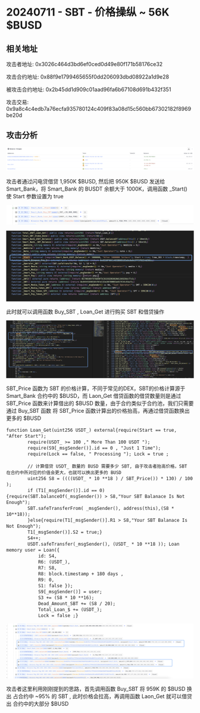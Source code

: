 # 20240711 - SBT - 价格操纵 ~ 56K $BUSD

## 相关地址

攻击者地址: 0x3026c464d3bd6ef0ced0d49e80f171b58176ce32

攻击合约地址: 0x88f9e1799465655f0dd206093dbd08922a1d9e28

被攻击合约地址: 0x2b45dd1d909c01aad96fa6b67108d691b432f351

攻击交易: 0x9a8c4c4edb7a76ecfa935780124c409f83a08d15c560bb67302182f8969be20d

## 攻击分析

![image-20240712151126296](../../img/image-20240712151126296.png)

攻击者通过闪电贷借贷 1,950K $BUSD,  然后把 950K $BUSD 发送给 Smart_Bank，将 Smart_Bank 的 BUSDT 余额大于 1000K，调用函数 _Start() 使 Start 参数设置为 true

![image-20240712152334288](../../img/image-20240712152334288.png)

![image-20240712151904557](../../img/image-20240712151904557.png)

此时就可以调用函数 Buy_SBT ,  Loan_Get 进行购买 SBT 和借贷操作

![image-20240712152539670](../../img/image-20240712152539670.png)

SBT_Price 函数为 SBT 的价格计算，不同于常见的DEX，SBT的价格计算源于 Smart_Bank 合约中的 $BUSD，而 Laon_Get 借贷函数的借贷数量则是通过 SBT_Price 函数来计算借出的 $BUSD 数量，由于合约类似于合约池，我们只需要通过 Buy_SBT 函数 将 SBT_Price 函数计算出的价格抬高，再通过借贷函数换出更多的 $BUSD

```solidity
function Loan_Get(uint256 USDT_) external{require(Start == true, "After Start");
        require(USDT_ >= 100 ," More Than 100 USDT ");
        require(S9[_msgSender()].id == 0 , "Just 1 Time");
        require(Lock == false, " Processing "); Lock = true ;
        
        // 计算借贷 USDT_ 数量的 BUSD 需要多少 SBT, 由于攻击者抬高价格，SBT 在合约中所对应的价值会更大，也就可以换出更多的 BUSD
        uint256 S8 = ((((USDT_ * 10 **18 ) / SBT_Price()) * 130) / 100 );
        if (T1[_msgSender()].id == 0) {require(SBT.balanceOf(_msgSender()) > S8,"Your SBT Balanace Is Not Enough");
        SBT.safeTransferFrom( _msgSender(), address(this),(S8 * 10**18));
        }else{require(T1[_msgSender()].R1 > S8,"Your SBT Balanace Is Not Enough");
        T1[_msgSender()].S2 = true;}
        S4++;
        USDT.safeTransfer(_msgSender(), (USDT_ * 10 **18 )); Loan memory user = Loan({
            id: S4,
            R6: (USDT_),
            R7: S8,
            R8: block.timestamp + 180 days ,
            R9: 0,
            S1: false });
            S9[_msgSender()] = user;  
            S3 += (S8 * 10 **16); 
            Dead_Amount_SBT += (S8 / 20);
            Total_Loan_$ += (USDT_);
            Lock = false ;}
```

![image-20240712154055079](../../img/image-20240712154055079.png)

攻击者这里利用刚刚提到的思路，首先调用函数 Buy_SBT 将 959K 的 $BUSD 换出 占合约中 ~95% 的 SBT  , 此时价格会拉高，再调用函数 Laon_Get 就可以借贷出 合约中的大部分 $BUSD